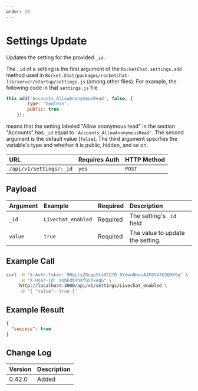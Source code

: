 ```yaml
---
order: 20
---
```


# Settings Update
Updates the setting for the provided `_id`. 

The `_id` of a setting is the first argument of the `RocketChat.settings.add` method used in `Rocket.Chat/packages/rocketchat-lib/server/startup/settings.js` (among other files). For example, the following code in that `settings.js` file
```javascript
this.add('Accounts_AllowAnonymousRead', false, {
		type: 'boolean',
		public: true
	});
```
means that the setting labeled "Allow anonymous read" in the section "Accounts" has `_id` equal to `'Accounts_AllowAnonymousRead'`. The second argument is the default value (`false`). The third argument specifies the variable's type and whether it is public, hidden, and so on.

| URL | Requires Auth | HTTP Method |
| :--- | :--- | :--- |
| `/api/v1/settings/:_id` | `yes` | `POST` |

## Payload
| Argument | Example | Required | Description |
| :--- | :--- | :--- | :--- |
| `_id` | `Livechat_enabled` | Required | The setting's `_id` field |
| `value` | `true` | Required | The value to update the setting. |

## Example Call
```bash
curl -H "X-Auth-Token: 9HqLlyZOugoStsXCUfD_0YdwnNnunAJF8V47U3QHXSq" \
     -H "X-User-Id: aobEdbYhXfu5hkeqG" \
     http://localhost:3000/api/v1/settings/Livechat_enabled \
     -d '{ "value": true }'
```

## Example Result

```json
{
  "success": true
}
```

## Change Log
| Version | Description |
| :--- | :--- |
| 0.42.0 | Added |
